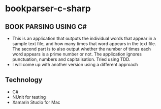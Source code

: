 # bookparser-c-sharp

## BOOK PARSING USING C#

+ This is an application that outputs the individual words that appear in a sample text file, and how many times that word appears in the text file. The second part is to also output whether the number of times each word appears is a prime number or not. The application ignores punctuation, numbers and capitalisation. Tried using TDD. 
+ I will come up with another version using a different approach

## Technology
+ C#
+ NUnit for testing
+ Xamarin Studio for Mac


